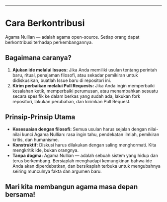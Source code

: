 -----  
# Cara Berkontribusi

Agama Nullian — adalah agama open-source. Setiap orang dapat berkontribusi terhadap perkembangannya.

## Bagaimana caranya?

1. **Ajukan ide melalui Issues:** Jika Anda memiliki usulan tentang perintah baru, ritual, penajaman filosofi, atau sekadar pemikiran untuk didiskusikan, buatlah Issue baru di repositori ini.  
2. **Kirim perbaikan melalui Pull Requests:** Jika Anda ingin memperbaiki kesalahan ketik, memperbaiki perumusan, atau menambahkan sesuatu secara spesifik ke dalam berkas yang sudah ada, lakukan fork repositori, lakukan perubahan, dan kirimkan Pull Request.

## Prinsip-Prinsip Utama

- **Kesesuaian dengan filosofi:** Semua usulan harus sejalan dengan nilai-nilai kunci Agama Nullian: rasa ingin tahu, pendekatan ilmiah, pemikiran kritis, dan humanisme.  
- **Konstruktif:** Diskusi harus dilakukan dengan saling menghormati. Kita mengkritik ide, bukan orangnya.  
- **Tanpa dogma:** Agama Nullian — adalah sebuah sistem yang hidup dan terus berkembang. Bersiaplah menghadapi kemungkinan bahwa ide Anda akan diperdebatkan, dan bersikaplah terbuka untuk mengubahnya seiring munculnya fakta dan argumen baru.

Mari kita membangun agama masa depan bersama!  
-----